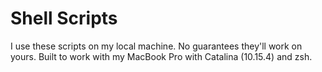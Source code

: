 # Shell Scripts

I use these scripts on my local machine. No guarantees they'll work on yours.
Built to work with my MacBook Pro with Catalina (10.15.4) and zsh.
